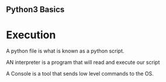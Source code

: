 ## Python3 Basics
# Execution
A python file is what is known as a  python script.

AN interpreter is a program that will read and execute our script

A Console is a tool that sends low level commands to the OS. 


